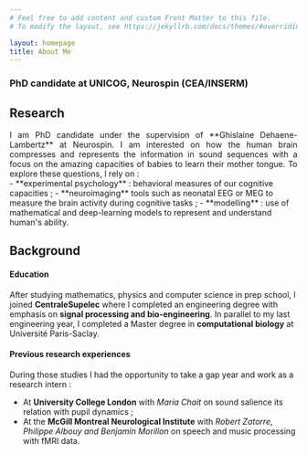 ```yaml
---
# Feel free to add content and custom Front Matter to this file.
# To modify the layout, see https://jekyllrb.com/docs/themes/#overriding-theme-defaults

layout: homepage
title: About Me
---
```

###  PhD candidate at UNICOG, Neurospin (CEA/INSERM)

## Research

<div style="text-align: justify"> I am PhD candidate under the supervision of **Ghislaine Dehaene-Lambertz** at Neurospin. I am interested on how the human brain compresses and represents the information in sound sequences with a focus on the amazing capacities of babies to learn their mother tongue.
To explore these questions, I rely on : </div>
- **experimental psychology** : behavioral measures of our cognitive capacities ;
- **neuroimaging** tools such as neonatal EEG or MEG to measure the brain activity during cognitive tasks ;
- **modelling** : use of mathematical and deep-learning models to represent and understand human's ability.


## Background
#### Education
After studying mathematics, physics and computer science in prep school, I joined **CentraleSupelec** where I completed an engineering degree with emphasis on **signal processing and bio-engineering**. In parallel to my last engineering year, I completed a Master degree in **computational biology** at Université Paris-Saclay. 
#### Previous research experiences
During those studies I had the opportunity to take a gap year and work as a research intern : 
- At **University College London** with *Maria Chait* on sound salience its relation with pupil dynamics ;
- At the **McGill Montreal Neurological Institute** with *Robert Zatorre, Philippe Albouy and Benjamin Morillon* on speech and music processing with fMRI data. 
